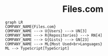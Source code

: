 <h1 align="center">Files.com</h1>

```mermaid
graph LR
COMPANY_NAME{Files.com}
COMPANY_NAME ---> U{Users} ---> UN[3]
COMPANY_NAME ---> R{Repositories} ---> RN[4]
COMPANY_NAME ---> G{Gists} ---> GN[23]
COMPANY_NAME ---> ML{Most Used<br>Languages}
ML --> TypeScript[TypeScript]
```
